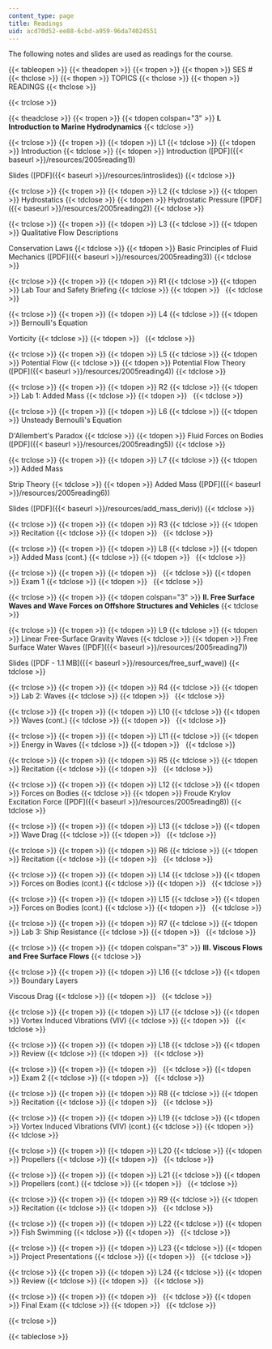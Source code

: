 ```yaml
---
content_type: page
title: Readings
uid: acd70d52-ee88-6cbd-a959-96da74024551
---
```


The following notes and slides are used as readings for the course.

{{< tableopen >}}
{{< theadopen >}}
{{< tropen >}}
{{< thopen >}}
SES #
{{< thclose >}}
{{< thopen >}}
TOPICS
{{< thclose >}}
{{< thopen >}}
READINGS
{{< thclose >}}

{{< trclose >}}

{{< theadclose >}}
{{< tropen >}}
{{< tdopen colspan="3" >}}
**I. Introduction to Marine Hydrodynamics**
{{< tdclose >}}

{{< trclose >}}
{{< tropen >}}
{{< tdopen >}}
L1
{{< tdclose >}}
{{< tdopen >}}
Introduction
{{< tdclose >}}
{{< tdopen >}}
Introduction ([PDF]({{< baseurl >}}/resources/2005reading1))  
  
Slides ([PDF]({{< baseurl >}}/resources/introslides))
{{< tdclose >}}

{{< trclose >}}
{{< tropen >}}
{{< tdopen >}}
L2
{{< tdclose >}}
{{< tdopen >}}
Hydrostatics
{{< tdclose >}}
{{< tdopen >}}
Hydrostatic Pressure ([PDF]({{< baseurl >}}/resources/2005reading2))
{{< tdclose >}}

{{< trclose >}}
{{< tropen >}}
{{< tdopen >}}
L3
{{< tdclose >}}
{{< tdopen >}}
Qualitative Flow Descriptions  
  
Conservation Laws
{{< tdclose >}}
{{< tdopen >}}
Basic Principles of Fluid Mechanics ([PDF]({{< baseurl >}}/resources/2005reading3))
{{< tdclose >}}

{{< trclose >}}
{{< tropen >}}
{{< tdopen >}}
R1
{{< tdclose >}}
{{< tdopen >}}
Lab Tour and Safety Briefing
{{< tdclose >}}
{{< tdopen >}}
 
{{< tdclose >}}

{{< trclose >}}
{{< tropen >}}
{{< tdopen >}}
L4
{{< tdclose >}}
{{< tdopen >}}
Bernoulli's Equation  
  
Vorticity
{{< tdclose >}}
{{< tdopen >}}
 
{{< tdclose >}}

{{< trclose >}}
{{< tropen >}}
{{< tdopen >}}
L5
{{< tdclose >}}
{{< tdopen >}}
Potential Flow
{{< tdclose >}}
{{< tdopen >}}
Potential Flow Theory ([PDF]({{< baseurl >}}/resources/2005reading4))
{{< tdclose >}}

{{< trclose >}}
{{< tropen >}}
{{< tdopen >}}
R2
{{< tdclose >}}
{{< tdopen >}}
Lab 1: Added Mass
{{< tdclose >}}
{{< tdopen >}}
 
{{< tdclose >}}

{{< trclose >}}
{{< tropen >}}
{{< tdopen >}}
L6
{{< tdclose >}}
{{< tdopen >}}
Unsteady Bernoulli's Equation  
  
D'Allembert's Paradox
{{< tdclose >}}
{{< tdopen >}}
Fluid Forces on Bodies ([PDF]({{< baseurl >}}/resources/2005reading5))
{{< tdclose >}}

{{< trclose >}}
{{< tropen >}}
{{< tdopen >}}
L7
{{< tdclose >}}
{{< tdopen >}}
Added Mass  
  
Strip Theory
{{< tdclose >}}
{{< tdopen >}}
Added Mass ([PDF]({{< baseurl >}}/resources/2005reading6))  
  
Slides ([PDF]({{< baseurl >}}/resources/add_mass_deriv))
{{< tdclose >}}

{{< trclose >}}
{{< tropen >}}
{{< tdopen >}}
R3
{{< tdclose >}}
{{< tdopen >}}
Recitation
{{< tdclose >}}
{{< tdopen >}}
 
{{< tdclose >}}

{{< trclose >}}
{{< tropen >}}
{{< tdopen >}}
L8
{{< tdclose >}}
{{< tdopen >}}
Added Mass (cont.)
{{< tdclose >}}
{{< tdopen >}}
 
{{< tdclose >}}

{{< trclose >}}
{{< tropen >}}
{{< tdopen >}}
 
{{< tdclose >}}
{{< tdopen >}}
Exam 1
{{< tdclose >}}
{{< tdopen >}}
 
{{< tdclose >}}

{{< trclose >}}
{{< tropen >}}
{{< tdopen colspan="3" >}}
**II. Free Surface Waves and Wave Forces on Offshore Structures and Vehicles**
{{< tdclose >}}

{{< trclose >}}
{{< tropen >}}
{{< tdopen >}}
L9
{{< tdclose >}}
{{< tdopen >}}
Linear Free-Surface Gravity Waves
{{< tdclose >}}
{{< tdopen >}}
Free Surface Water Waves ([PDF]({{< baseurl >}}/resources/2005reading7))  
  
Slides ([PDF - 1.1 MB]({{< baseurl >}}/resources/free_surf_wave))
{{< tdclose >}}

{{< trclose >}}
{{< tropen >}}
{{< tdopen >}}
R4
{{< tdclose >}}
{{< tdopen >}}
Lab 2: Waves
{{< tdclose >}}
{{< tdopen >}}
 
{{< tdclose >}}

{{< trclose >}}
{{< tropen >}}
{{< tdopen >}}
L10
{{< tdclose >}}
{{< tdopen >}}
Waves (cont.)
{{< tdclose >}}
{{< tdopen >}}
 
{{< tdclose >}}

{{< trclose >}}
{{< tropen >}}
{{< tdopen >}}
L11
{{< tdclose >}}
{{< tdopen >}}
Energy in Waves
{{< tdclose >}}
{{< tdopen >}}
 
{{< tdclose >}}

{{< trclose >}}
{{< tropen >}}
{{< tdopen >}}
R5
{{< tdclose >}}
{{< tdopen >}}
Recitation
{{< tdclose >}}
{{< tdopen >}}
 
{{< tdclose >}}

{{< trclose >}}
{{< tropen >}}
{{< tdopen >}}
L12
{{< tdclose >}}
{{< tdopen >}}
Forces on Bodies
{{< tdclose >}}
{{< tdopen >}}
Froude Krylov Excitation Force ([PDF]({{< baseurl >}}/resources/2005reading8))
{{< tdclose >}}

{{< trclose >}}
{{< tropen >}}
{{< tdopen >}}
L13
{{< tdclose >}}
{{< tdopen >}}
Wave Drag
{{< tdclose >}}
{{< tdopen >}}
 
{{< tdclose >}}

{{< trclose >}}
{{< tropen >}}
{{< tdopen >}}
R6
{{< tdclose >}}
{{< tdopen >}}
Recitation
{{< tdclose >}}
{{< tdopen >}}
 
{{< tdclose >}}

{{< trclose >}}
{{< tropen >}}
{{< tdopen >}}
L14
{{< tdclose >}}
{{< tdopen >}}
Forces on Bodies (cont.)
{{< tdclose >}}
{{< tdopen >}}
 
{{< tdclose >}}

{{< trclose >}}
{{< tropen >}}
{{< tdopen >}}
L15
{{< tdclose >}}
{{< tdopen >}}
Forces on Bodies (cont.)
{{< tdclose >}}
{{< tdopen >}}
 
{{< tdclose >}}

{{< trclose >}}
{{< tropen >}}
{{< tdopen >}}
R7
{{< tdclose >}}
{{< tdopen >}}
Lab 3: Ship Resistance
{{< tdclose >}}
{{< tdopen >}}
 
{{< tdclose >}}

{{< trclose >}}
{{< tropen >}}
{{< tdopen colspan="3" >}}
**III. Viscous Flows and Free Surface Flows**
{{< tdclose >}}

{{< trclose >}}
{{< tropen >}}
{{< tdopen >}}
L16
{{< tdclose >}}
{{< tdopen >}}
Boundary Layers  
  
Viscous Drag
{{< tdclose >}}
{{< tdopen >}}
 
{{< tdclose >}}

{{< trclose >}}
{{< tropen >}}
{{< tdopen >}}
L17
{{< tdclose >}}
{{< tdopen >}}
Vortex Induced Vibrations (VIV)
{{< tdclose >}}
{{< tdopen >}}
 
{{< tdclose >}}

{{< trclose >}}
{{< tropen >}}
{{< tdopen >}}
L18
{{< tdclose >}}
{{< tdopen >}}
Review
{{< tdclose >}}
{{< tdopen >}}
 
{{< tdclose >}}

{{< trclose >}}
{{< tropen >}}
{{< tdopen >}}
 
{{< tdclose >}}
{{< tdopen >}}
Exam 2
{{< tdclose >}}
{{< tdopen >}}
 
{{< tdclose >}}

{{< trclose >}}
{{< tropen >}}
{{< tdopen >}}
R8
{{< tdclose >}}
{{< tdopen >}}
Recitation
{{< tdclose >}}
{{< tdopen >}}
 
{{< tdclose >}}

{{< trclose >}}
{{< tropen >}}
{{< tdopen >}}
L19
{{< tdclose >}}
{{< tdopen >}}
Vortex Induced Vibrations (VIV) (cont.)
{{< tdclose >}}
{{< tdopen >}}
 
{{< tdclose >}}

{{< trclose >}}
{{< tropen >}}
{{< tdopen >}}
L20
{{< tdclose >}}
{{< tdopen >}}
Propellers
{{< tdclose >}}
{{< tdopen >}}
 
{{< tdclose >}}

{{< trclose >}}
{{< tropen >}}
{{< tdopen >}}
L21
{{< tdclose >}}
{{< tdopen >}}
Propellers (cont.)
{{< tdclose >}}
{{< tdopen >}}
 
{{< tdclose >}}

{{< trclose >}}
{{< tropen >}}
{{< tdopen >}}
R9
{{< tdclose >}}
{{< tdopen >}}
Recitation
{{< tdclose >}}
{{< tdopen >}}
 
{{< tdclose >}}

{{< trclose >}}
{{< tropen >}}
{{< tdopen >}}
L22
{{< tdclose >}}
{{< tdopen >}}
Fish Swimming
{{< tdclose >}}
{{< tdopen >}}
 
{{< tdclose >}}

{{< trclose >}}
{{< tropen >}}
{{< tdopen >}}
L23
{{< tdclose >}}
{{< tdopen >}}
Project Presentations
{{< tdclose >}}
{{< tdopen >}}
 
{{< tdclose >}}

{{< trclose >}}
{{< tropen >}}
{{< tdopen >}}
L24
{{< tdclose >}}
{{< tdopen >}}
Review
{{< tdclose >}}
{{< tdopen >}}
 
{{< tdclose >}}

{{< trclose >}}
{{< tropen >}}
{{< tdopen >}}
 
{{< tdclose >}}
{{< tdopen >}}
Final Exam
{{< tdclose >}}
{{< tdopen >}}
 
{{< tdclose >}}

{{< trclose >}}

{{< tableclose >}}